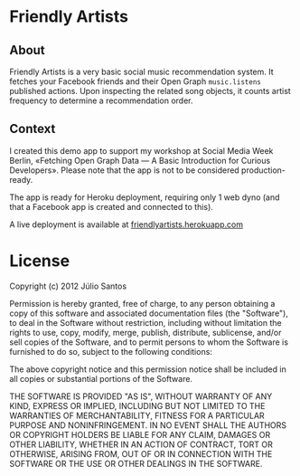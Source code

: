 # Friendly Artists  

## About

Friendly Artists is a very basic social music recommendation system. It fetches your Facebook friends and their Open Graph `music.listens` published actions. Upon inspecting the related song objects, it counts artist frequency to determine a recommendation order.

## Context

I created this demo app to support my workshop at Social Media Week Berlin, «Fetching Open Graph Data — A Basic Introduction for Curious Developers». Please note that the app is not to be considered production-ready.

The app is ready for Heroku deployment, requiring only 1 web dyno (and that a Facebook app is created and connected to this).

A live deployment is available at [friendlyartists.herokuapp.com](http://friendlyartists.herokuapp.com)

# License

Copyright (c) 2012 Júlio Santos

Permission is hereby granted, free of charge, to any person obtaining a copy of this software and associated documentation files (the "Software"), to deal in the Software without restriction, including without limitation the rights to use, copy, modify, merge, publish, distribute, sublicense, and/or sell copies of the Software, and to permit persons to whom the Software is furnished to do so, subject to the following conditions:

The above copyright notice and this permission notice shall be included in all copies or substantial portions of the Software.

THE SOFTWARE IS PROVIDED "AS IS", WITHOUT WARRANTY OF ANY KIND, EXPRESS OR IMPLIED, INCLUDING BUT NOT LIMITED TO THE WARRANTIES OF MERCHANTABILITY, FITNESS FOR A PARTICULAR PURPOSE AND NONINFRINGEMENT. IN NO EVENT SHALL THE AUTHORS OR COPYRIGHT HOLDERS BE LIABLE FOR ANY CLAIM, DAMAGES OR OTHER LIABILITY, WHETHER IN AN ACTION OF CONTRACT, TORT OR OTHERWISE, ARISING FROM, OUT OF OR IN CONNECTION WITH THE SOFTWARE OR THE USE OR OTHER DEALINGS IN THE SOFTWARE.
